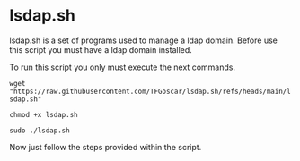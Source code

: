 # lsdap.sh
lsdap.sh is a set of programs used to manage a ldap domain.
Before use this script you must have a ldap domain installed.

To run this script you only must execute the next commands.

``wget "https://raw.githubusercontent.com/TFGoscar/lsdap.sh/refs/heads/main/lsdap.sh"``

``chmod +x lsdap.sh``

``sudo ./lsdap.sh``

Now just follow the steps provided within the script.
